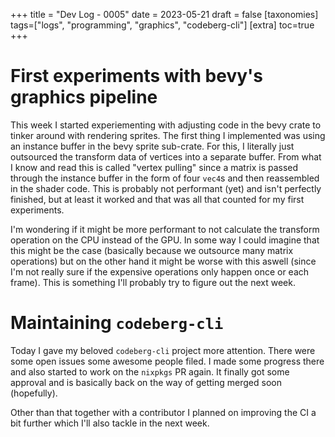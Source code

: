 +++
title = "Dev Log - 0005"
date = 2023-05-21
draft = false
[taxonomies]
tags=["logs", "programming", "graphics", "codeberg-cli"]
[extra]
toc=true
+++

# First experiments with bevy's graphics pipeline

This week I started experiementing with adjusting code in the bevy crate to tinker around with rendering sprites. The first thing I implemented was using an instance buffer in the bevy sprite sub-crate. For this, I literally just outsourced the transform data of vertices into a separate buffer. From what I know and read this is called "vertex pulling" since a matrix is passed through the instance buffer in the form of four `vec4`s and then reassembled in the shader code. This is probably not performant (yet) and isn't perfectly finished, but at least it worked and that was all that counted for my first experiments. 

I'm wondering if it might be more performant to not calculate the transform operation on the CPU instead of the GPU. In some way I could imagine that this might be the case (basically because we outsource many matrix operations) but on the other hand it might be worse with this aswell (since I'm not really sure if the expensive operations only happen once or each frame). This is something I'll probably try to figure out the next week.

# Maintaining `codeberg-cli`

Today I gave my beloved `codeberg-cli` project more attention. There were some open issues some awesome people filed. I made some progress there and also started to work on the `nixpkgs` PR again. It finally got some approval and is basically back on the way of getting merged soon (hopefully).

Other than that together with a contributor I planned on improving the CI a bit further which I'll also tackle in the next week.
